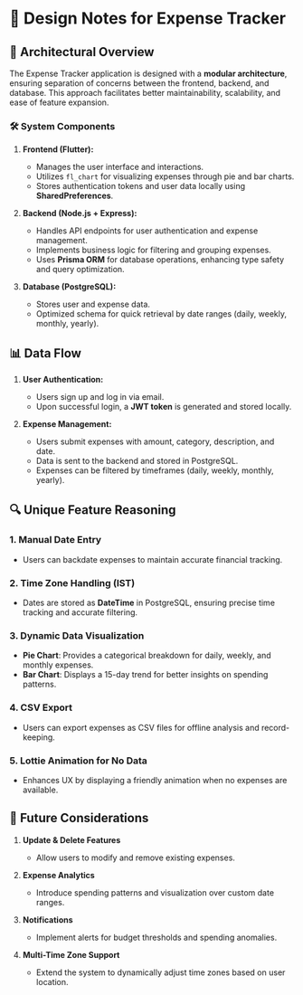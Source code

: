 # 📐 Design Notes for Expense Tracker

## 🎯 Architectural Overview

The Expense Tracker application is designed with a **modular architecture**, ensuring separation of concerns between the frontend, backend, and database. This approach facilitates better maintainability, scalability, and ease of feature expansion.

### 🛠️ System Components

1. **Frontend (Flutter):**

   - Manages the user interface and interactions.
   - Utilizes `fl_chart` for visualizing expenses through pie and bar charts.
   - Stores authentication tokens and user data locally using **SharedPreferences**.

2. **Backend (Node.js + Express):**

   - Handles API endpoints for user authentication and expense management.
   - Implements business logic for filtering and grouping expenses.
   - Uses **Prisma ORM** for database operations, enhancing type safety and query optimization.

3. **Database (PostgreSQL):**

   - Stores user and expense data.
   - Optimized schema for quick retrieval by date ranges (daily, weekly, monthly, yearly).

## 📊 Data Flow

1. **User Authentication:**

   - Users sign up and log in via email.
   - Upon successful login, a **JWT token** is generated and stored locally.

2. **Expense Management:**

   - Users submit expenses with amount, category, description, and date.
   - Data is sent to the backend and stored in PostgreSQL.
   - Expenses can be filtered by timeframes (daily, weekly, monthly, yearly).

## 🔍 Unique Feature Reasoning

### 1. **Manual Date Entry**

- Users can backdate expenses to maintain accurate financial tracking.

### 2. **Time Zone Handling (IST)**

- Dates are stored as **DateTime** in PostgreSQL, ensuring precise time tracking and accurate filtering.

### 3. **Dynamic Data Visualization**

- **Pie Chart**: Provides a categorical breakdown for daily, weekly, and monthly expenses.
- **Bar Chart**: Displays a 15-day trend for better insights on spending patterns.

### 4. **CSV Export**

- Users can export expenses as CSV files for offline analysis and record-keeping.

### 5. **Lottie Animation for No Data**

- Enhances UX by displaying a friendly animation when no expenses are available.

## 📌 Future Considerations

1. **Update & Delete Features**

   - Allow users to modify and remove existing expenses.

2. **Expense Analytics**

   - Introduce spending patterns and visualization over custom date ranges.

3. **Notifications**

   - Implement alerts for budget thresholds and spending anomalies.

4. **Multi-Time Zone Support**

   - Extend the system to dynamically adjust time zones based on user location.



